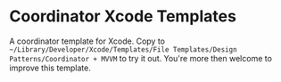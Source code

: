 # Coordinator Xcode Templates

A coordinator template for Xcode. Copy to `~/Library/Developer/Xcode/Templates/File Templates/Design Patterns/Coordinator + MVVM` to try it out. You're more then welcome to improve this template.

